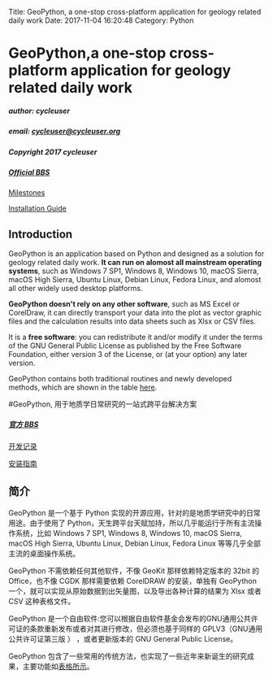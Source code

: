 Title: GeoPython, a one-stop cross-platform application for geology related daily work
Date: 2017-11-04 16:20:48
Category: Python

# GeoPython,a one-stop cross-platform application for geology related daily work

##### author: cycleuser
##### email: cycleuser@cycleuser.org
##### Copyright 2017 cycleuser
##### [Official BBS](http://bbs.geopython.com/)

[Milestones](https://github.com/chinageology/GeoPython/blob/master/MileStones_EN.md)

[Installation Guide](https://github.com/chinageology/GeoPython/blob/master/Installation_EN.md)

## Introduction


GeoPython is an application based on Python and designed as a solution for geology related daily work. **It can run on alomost all mainstream operating systems**, such as Windows 7 SP1, Windows 8, Windows 10, macOS Sierra, macOS High Sierra, Ubuntu Linux, Debian Linux, Fedora Linux, and alomost all other widely used desktop platforms.

**GeoPython doesn't rely on any other software**, such as MS Excel or CorelDraw, it can directly transport your data into the plot as vector graphic files and the calculation results into data sheets such as Xlsx or CSV files.


It is a **free software**: you can redistribute it and/or modify it under the terms of the GNU General Public License as published by the Free Software Foundation, either version 3 of the License, or (at your option) any later version.

GeoPython contains both traditional routines and newly developed methods, which are shown in the table [here](https://github.com/chinageology/GeoPython/blob/master/Functions_EN.md).



#GeoPython, 用于地质学日常研究的一站式跨平台解决方案
##### [官方 BBS](http://bbs.geopython.com/)

[开发记录](https://github.com/chinageology/GeoPython/blob/master/MileStones_CN.md)

[安装指南](https://github.com/chinageology/GeoPython/blob/master/Installation_CN.md)

## 简介


GeoPython 是一个基于 Python 实现的开源应用，针对的是地质学研究中的日常用途。由于使用了 Python，天生跨平台天赋加持，所以几乎能运行于所有主流操作系统，比如 Windows 7 SP1, Windows 8, Windows 10, macOS Sierra, macOS High Sierra, Ubuntu Linux, Debian Linux, Fedora Linux 等等几乎全部主流的桌面操作系统。

GeoPython 不需依赖任何其他软件，不像 GeoKit 那样依赖特定版本的 32bit 的 Office，也不像 CGDK 那样需要依赖 CorelDRAW 的安装，单独有 GeoPython 一个，就可以实现从原始数据到出矢量图，以及导出各种计算的结果为 Xlsx 或者 CSV 这种表格文件。

GeoPython 是一个自由软件:您可以根据自由软件基金会发布的GNU通用公共许可证的条款重新发布或者对其进行修改，但必须也基于同样的 GPLV3（GNU通用公共许可证第三版 ） ，或者更新版本的 GNU General Public License。

GeoPython 包含了一些常用的传统方法，也实现了一些近年来新诞生的研究成果，主要功能如[表格所示](https://github.com/chinageology/GeoPython/blob/master/Functions_CN.md)。
